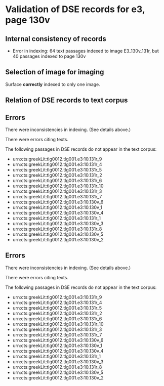 # Validation of DSE records for e3, page 130v

## Internal consistency of records

- Error in indexing: 64 text passages indexed to image E3_130v_131r, but 40 passages indexed to page 130v


## Selection of image for imaging

Surface **correctly** indexed to only one image.



## Relation of DSE records to text corpus

## Errors

There were inconsistencies in indexing. (See details above.)

There were errors citing texts. 

The following passages in DSE records do not appear in the text corpus:

-  urn:cts:greekLit:tlg0012.tlg001.e3:10.131r_9
-  urn:cts:greekLit:tlg0012.tlg001.e3:10.131r_4
-  urn:cts:greekLit:tlg0012.tlg001.e3:10.131r_5
-  urn:cts:greekLit:tlg0012.tlg001.e3:10.131r_2
-  urn:cts:greekLit:tlg0012.tlg001.e3:10.131r_6
-  urn:cts:greekLit:tlg0012.tlg001.e3:10.131r_10
-  urn:cts:greekLit:tlg0012.tlg001.e3:10.131r_3
-  urn:cts:greekLit:tlg0012.tlg001.e3:10.131r_7
-  urn:cts:greekLit:tlg0012.tlg001.e3:10.130v_6
-  urn:cts:greekLit:tlg0012.tlg001.e3:10.130v_1
-  urn:cts:greekLit:tlg0012.tlg001.e3:10.130v_4
-  urn:cts:greekLit:tlg0012.tlg001.e3:10.131r_1
-  urn:cts:greekLit:tlg0012.tlg001.e3:10.130v_3
-  urn:cts:greekLit:tlg0012.tlg001.e3:10.131r_8
-  urn:cts:greekLit:tlg0012.tlg001.e3:10.130v_5
-  urn:cts:greekLit:tlg0012.tlg001.e3:10.130v_2



## Errors

There were inconsistencies in indexing. (See details above.)

There were errors citing texts. 

The following passages in DSE records do not appear in the text corpus:

-  urn:cts:greekLit:tlg0012.tlg001.e3:10.131r_9
-  urn:cts:greekLit:tlg0012.tlg001.e3:10.131r_4
-  urn:cts:greekLit:tlg0012.tlg001.e3:10.131r_5
-  urn:cts:greekLit:tlg0012.tlg001.e3:10.131r_2
-  urn:cts:greekLit:tlg0012.tlg001.e3:10.131r_6
-  urn:cts:greekLit:tlg0012.tlg001.e3:10.131r_10
-  urn:cts:greekLit:tlg0012.tlg001.e3:10.131r_3
-  urn:cts:greekLit:tlg0012.tlg001.e3:10.131r_7
-  urn:cts:greekLit:tlg0012.tlg001.e3:10.130v_6
-  urn:cts:greekLit:tlg0012.tlg001.e3:10.130v_1
-  urn:cts:greekLit:tlg0012.tlg001.e3:10.130v_4
-  urn:cts:greekLit:tlg0012.tlg001.e3:10.131r_1
-  urn:cts:greekLit:tlg0012.tlg001.e3:10.130v_3
-  urn:cts:greekLit:tlg0012.tlg001.e3:10.131r_8
-  urn:cts:greekLit:tlg0012.tlg001.e3:10.130v_5
-  urn:cts:greekLit:tlg0012.tlg001.e3:10.130v_2



